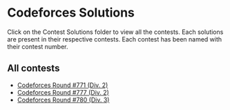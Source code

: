 # Codeforces Solutions
Click on the Contest Solutions folder to view all the contests.
Each solutions are present in their respective contests.
Each contest has been named with their contest number. 
## All contests
- [Codeforces Round #771 (Div. 2)](https://github.com/prithvijitbasak/Codeforces-Solutions/tree/main/Contest%20Solutions/1638)
- [Codeforces Round #777 (Div. 2)](https://github.com/prithvijitbasak/Codeforces-Solutions/tree/main/Contest%20Solutions/1647)
- [Codeforces Round #780 (Div. 3)](https://github.com/prithvijitbasak/Codeforces-Solutions/tree/main/Contest%20Solutions/1660)
